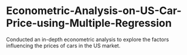 # Econometric-Analysis-on-US-Car-Price-using-Multiple-Regression
Conducted an in-depth econometric analysis to explore the factors influencing the prices of cars in the US market.
